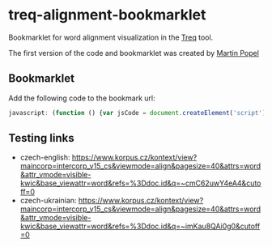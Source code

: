 # treq-alignment-bookmarklet
Bookmarklet for word alignment visualization in the [Treq](https://treq.korpus.cz/) tool.

The first version of the code and bookmarklet was created by [Martin Popel](https://ufal.mff.cuni.cz/martin-popel)

## Bookmarklet
Add the following code to the bookmark url:
```javascript
javascript: (function () {var jsCode = document.createElement('script');jsCode.setAttribute('src', 'https://jirkabalhar.cz/treq-alignment-bookmarklet/align.js');document.body.appendChild(jsCode);}());
```
## Testing links
- czech-english: https://www.korpus.cz/kontext/view?maincorp=intercorp_v15_cs&viewmode=align&pagesize=40&attrs=word&attr_vmode=visible-kwic&base_viewattr=word&refs=%3Ddoc.id&q=~cmC62uwY4eA4&cutoff=0
- czech-ukrainian: https://www.korpus.cz/kontext/view?maincorp=intercorp_v15_cs&viewmode=align&pagesize=40&attrs=word&attr_vmode=visible-kwic&base_viewattr=word&refs=%3Ddoc.id&q=~imKau8QAi0g0&cutoff=0
